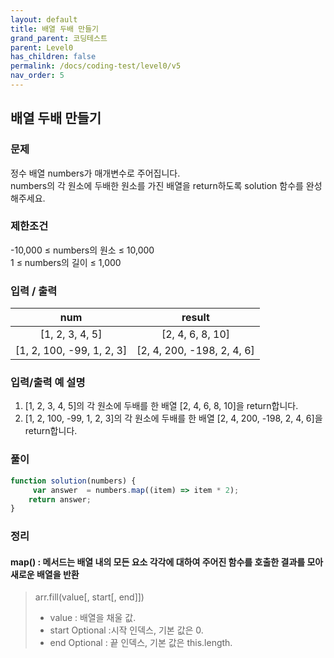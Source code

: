 ```yaml
---
layout: default
title: 배열 두배 만들기
grand_parent: 코딩테스트
parent: Level0
has_children: false
permalink: /docs/coding-test/level0/v5
nav_order: 5
---
```



## **배열 두배 만들기** 

### **문제** 

정수 배열 numbers가 매개변수로 주어집니다.  
numbers의 각 원소에 두배한 원소를 가진 배열을 return하도록 solution 함수를 완성해주세요.


### **제한조건**
-10,000 ≤ numbers의 원소 ≤ 10,000  
1 ≤ numbers의 길이 ≤ 1,000


### **입력 / 출력**

|num                        |result                     |  
|:-------------------------:|:-------------------------:|
|[1, 2, 3, 4, 5]            |[2, 4, 6, 8, 10]           |
|[1, 2, 100, -99, 1, 2, 3]  |[2, 4, 200, -198, 2, 4, 6] |


### **입력/출력 예 설명**
1. [1, 2, 3, 4, 5]의 각 원소에 두배를 한 배열 [2, 4, 6, 8, 10]을 return합니다.
2. [1, 2, 100, -99, 1, 2, 3]의 각 원소에 두배를 한 배열 [2, 4, 200, -198, 2, 4, 6]을 return합니다.


### **풀이**

```js
function solution(numbers) {
     var answer  = numbers.map((item) => item * 2);
    return answer;
}
```

### **정리**

#### **map() : 메서드는 배열 내의 모든 요소 각각에 대하여 주어진 함수를 호출한 결과를 모아 새로운 배열을 반환**
> arr.fill(value[, start[, end]])
> - value : 배열을 채울 값.
> - start Optional :시작 인덱스, 기본 값은 0.
> - end Optional : 끝 인덱스, 기본 값은 this.length.

